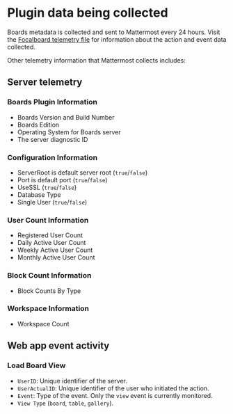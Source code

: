 # Plugin data being collected

Boards metadata is collected and sent to Mattermost every 24 hours. Visit the [Focalboard telemetry file](https://github.com/mattermost/focalboard/blob/main/webapp/src/telemetry/telemetryClient.ts) for information about the action and event data collected.

Other telemetry information that Mattermost collects includes:

## Server telemetry

### Boards Plugin Information

- Boards Version and Build Number
- Boards Edition
- Operating System for Boards server
- The server diagnostic ID

### Configuration Information

- ServerRoot is default server root (``true``/``false``)
- Port is default port (``true``/``false``)
- UseSSL (``true``/``false``)
- Database Type
- Single User (``true``/``false``)

### User Count Information

- Registered User Count
- Daily Active User Count
- Weekly Active User Count
- Monthly Active User Count

### Block Count Information

- Block Counts By Type

### Workspace Information

- Workspace Count

## Web app event activity

### Load Board View

- ``UserID``: Unique identifier of the server.
- ``UserActualID``: Unique identifier of the user who initiated the action.
- ``Event``: Type of the event. Only the ``view`` event is currently monitored.
- ``View Type`` (``board``, ``table``, ``gallery``).
